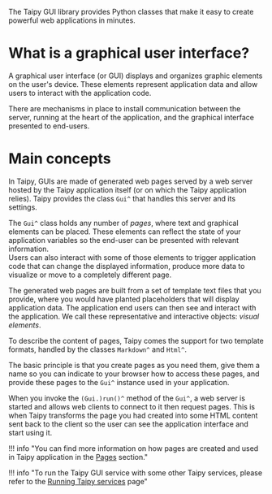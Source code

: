 The Taipy GUI library provides Python classes that make it easy to create
powerful web applications in minutes.

# What is a graphical user interface?

A graphical user interface (or GUI) displays and organizes graphic elements on
the user's device.
These elements represent application data and allow users to
interact with the application code.

There are mechanisms in place to install communication between the server, running
at the heart of the application, and the graphical interface presented to
end-users.

# Main concepts

In Taipy, GUIs are made of generated web pages served by a web server
hosted by the Taipy application itself (or on which the Taipy application
relies). Taipy provides the class `Gui^` that handles this server and its
settings.

The `Gui^` class holds any number of *pages*, where text and graphical elements can
be placed. These elements can reflect the state of your application variables
so the end-user can be presented with relevant information.<br/>
Users can also interact with some of those elements to trigger application code
that can change the displayed information, produce more data to visualize or move to a
completely different page.

The generated web pages are built from a set of template text files that you
provide, where you would have planted placeholders that will display application
data. The application end users can then see and interact with the application. We call these representative and interactive objects: *visual elements*.

To describe the content of pages, Taipy comes the support for two template formats, handled by the classes `Markdown^` and `Html^`.

The basic principle is that you create pages as you need them, give them a name
so you can indicate to your browser how to access these pages, and provide these pages to
the `Gui^` instance used in your application.

When you invoke the `(Gui.)run()^` method of the `Gui^`, a web server is
started and allows web clients to connect to it then request pages. This is
when Taipy transforms the page you had created into some HTML
content sent back to the client so the user can see the application interface
and start using it.

!!! info "You can find more information on how pages are created and used in Taipy application in the [Pages](pages.md) section."

!!! info "To run the Taipy GUI service with some other Taipy services, please refer to the [Running Taipy services](../run-deploy/run/running_services.md) page"
